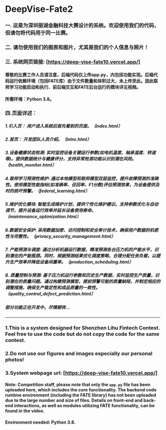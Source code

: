 # DeepVise-Fate2
### 一. 这是为深圳丽湖金融科技大赛设计的系统。欢迎使用我们的代码，但请勿将代码用于同一比赛。
### 二. 请勿使用我们的图表和图片，尤其是我们的个人信息与照片！
### 三. 系统网页链接: [https://deep-vise-fate10.vercel.app/]

#### 尊敬的比赛工作人员请注意，后端代码仅上传app.py，内包括功能实现。后端代码运行依赖环境（包括FATE库）由于文件数量和体积过大，未上传至此。因此联邦学习功能启动和执行、前后端交互和FATE后台运行的模块详见视频。
#### 所需环境：Python 3.8。

### 四.页面详述：
##### 1.引入页： 用户进入系统后首先看到的页面。（index.html）
##### 2.首页： 开发团队人员介绍。（intro.html）
##### 3.设备健康状态检测: 实时监控设备关键运行参数(如电机温度、轴承温度、转速等)。提供数据统计与健康评分，支持异常检测功能以识别潜在风险。（health_monitor.html）
##### 4.联邦学习预测性维护: 通过本地模型和联邦模型双层监控，提升故障预测的准确性。使用模型性能指标(如准确率、召回率、F1分数)评估预测效果，为设备提供及时的损坏预警。（federal_learning.html）
##### 5.维护优化模块: 智能生成维护计划，提供个性化维护建议。支持参数优化与自动调节，提升设备运行效率并延长设备使用寿命。（maintenance_optimization.html）
##### 6.数据安全保护: 采用数据加密、访问控制和安全审计技术，确保用户数据的机密性与完整性。（privacy_security_management.html）
##### 7. 产能预测与调度: 通过分析机器运行数据，精准预测各台压力机的产能水平，识别潜在的产能瓶颈。同时，根据预测结果优化调度策略，合理分配任务负载，以提升生产效率并降低设备闲置率。（production_scheduling.html）
##### 8. 质量控制与预测: 基于压力机运行参数和历史生产数据，实时监控生产质量，识别潜在的质量问题。通过构建预测模型，提前预警可能的质量缺陷，并制定相应的调整措施，确保生产稳定性和成品质量的一致性。  （quality_control_defect_prediction.html）
##### 部分功能正在开发中，尽情期待...
---------------------------------------------------------------------
### 1.This is a system designed for Shenzhen Lihu Fintech Contest. Feel free to use the code but do not copy the code for the same contest.
### 2.Do not use our figures and images especially our personal photos!
### 3.System webpage url:   [https://deep-vise-fate10.vercel.app/]
#### Note: Competition staff, please note that only the `app.py` file has been uploaded here, which includes the core functionality. The backend code runtime environment (including the FATE library) has not been uploaded due to the large number and size of files. Details on front-end and back-end interactions, as well as modules utilizing FATE functionality, can be found in the video.
#### Environment needed: Python 3.8.


